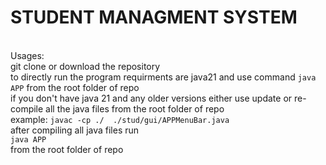 <H1> STUDENT MANAGMENT SYSTEM</H1>
<P font="serif" font-size=16><br>
Usages:<br>
git clone or download the repository<br>
to directly run the program requirments are java21 and use command <code>java APP</code> from the root folder of repo<br>
if you don't have java 21 and any older versions either use update or re-compile all the java files from the root folder of repo <br>
example: <code>javac -cp ./  ./stud/gui/APPMenuBar.java </code><br>
after compiling all java files run <br>
<code>java APP</code>  <br>
from the root folder of repo
</p>
